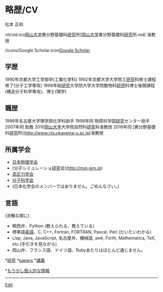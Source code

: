 # 略歴/CV

松本 正和

vitroid.ico[岡山大学](岡山大学.md)異分野基礎科[研究](研究.md)所][岡山大学](岡山大学.md)異分野基礎科[研究](研究.md)所.md) 准教授

/icons/Google Scholar.icon[Google Scholar](https://scholar.google.com/citations?user=NBbReDMAAAAJ)

## 学歴 


1990年京都大学工学部卒(工業化学科)
1992年京都大学大学院工[研究](研究.md)科修士課程修了(分子工学専攻)
1996年総[研究](研究.md)大学院大学大学院数物科[研究](研究.md)科博士後期課程(構造分子科学専攻)、博士(理学)

## 職歴


1996年名古屋大学理学部化学科助手
1998年同 物質科学国[研究](研究.md)センター助手
2007年同 助教
2010[岡山大学](岡山大学.md)大学院自然科[研究](研究.md)科准教授
2016年同 [異分野基礎科[研究](研究.md)所](http://www.riis.okayama-u.ac.jp)准教授

## 所属学会


* [日本物理学会](http://www.jps.or.jp)
* [分子シミュレーショ[研究](研究.md)会](http://mol-sim.jp)
* [高圧力学会](http://www.highpressure.jp)
* [分子科学会](http://molsci.jp)
* (日本化学会のメンバーではありません。ごめんなさい。)

## 言語

(流暢な順に)


* 関西弁、Python (教えられる、教えている)
* 標準語[英語](英語.md)、C, C++, Fortran, FORTRAN, Pascal, Perl (だいたいわかる)
* Lisp, Java, JavaScript, 名古屋弁、機械語, awk, Forth, Mathematica, TeX, etc.(手引きを見ながら)
* 岡山弁、フランス語、ドイツ語、Rubyあたりはほとんど通じません。




*[研究](研究.md)
*[papers](papers.md)
*[講義](講義.md)




*[もう少し個人的な情報](もう少し個人的な情報.md)









----
[Edit](https://github.com/vitroid/vitroid.github.io/edit/master/MD/略歴_CV.md)
